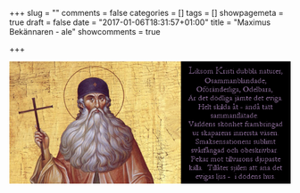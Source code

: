 +++
slug = ""
comments = false
categories = []
tags = []
showpagemeta = true
draft = false
date = "2017-01-06T18:31:57+01:00"
title = "Maximus Bekännaren - ale"
showcomments = true

+++

![DET BLÄNDANDE MÖRKRET](img/labels/Maximus.png)

